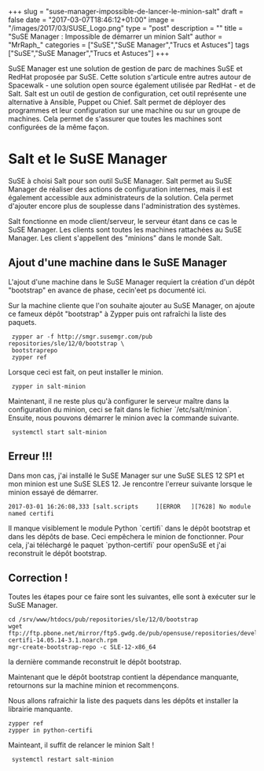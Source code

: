 +++
slug = "suse-manager-impossible-de-lancer-le-minion-salt"
draft = false
date = "2017-03-07T18:46:12+01:00"
image = "/images/2017/03/SUSE_Logo.png"
type = "post"
description = ""
title = "SuSE Manager : Impossible de démarrer un minion Salt"
author = "MrRaph_"
categories = ["SuSE","SuSE Manager","Trucs et Astuces"]
tags ["SuSE","SuSE Manager","Trucs et Astuces"]
+++

SuSE Manager est une solution de gestion de parc de machines SuSE et RedHat proposée par SuSE. Cette solution s'articule entre autres autour de Spacewalk - une solution open source également utilisée par RedHat - et de Salt. Salt est un outil de gestion de configuration, cet outil représente une alternative à Ansible, Puppet ou Chief. Salt permet de déployer des programmes et leur configuration sur une machine ou sur un groupe de machines. Cela permet de s'assurer que toutes les machines sont configurées de la même façon.

# Salt et le SuSE Manager

SuSE à choisi Salt pour son outil SuSE Manager. Salt permet au SuSE Manager de réaliser des actions de configuration internes, mais il est également accessible aux administrateurs de la solution. Cela permet d'ajouter encore plus de souplesse dans l'administration des systèmes.

Salt fonctionne en mode client/serveur, le serveur étant dans ce cas le SuSE Manager. Les clients sont toutes les machines rattachées au SuSE Manager. Les client s'appellent des "minions" dans le monde Salt.

## Ajout d'une machine dans le SuSE Manager 

L'ajout d'une machine dans le SuSE Manager requiert la création d'un dépôt "bootstrap" en avance de phase, cecin'eet ps documenté ici.

Sur la machine cliente que l'on souhaite ajouter au SuSE Manager, on ajoute ce fameux dépôt "bootstrap" à Zypper puis ont rafraîchi la liste des paquets.

     zypper ar -f http://smgr.susemgr.com/pub repositories/sle/12/0/bootstrap \
     bootstraprepo
     zypper ref
     
Lorsque ceci est fait, on peut installer le minion.
    
     zypper in salt-minion
     
Maintenant, il ne reste plus qu'à configurer le serveur maître dans la configuration du minion, 
ceci se fait dans le fichier ˋ/etc/salt/minionˋ. Ensuite, nous pouvons démarrer le minion avec la commande suivante.

     systemctl start salt-minion
     
## Erreur !!!
  
Dans mon cas, j'ai installé le SuSE Manager sur une SuSE SLES 12 SP1 et mon minion est une SuSE SLES 12. Je rencontre l'erreur suivante lorsque le minion essayé de démarrer.
     
    2017-03-01 16:26:08,333 [salt.scripts     ][ERROR   ][7628] No module named certifi 


Il manque visiblement le module Python ˋcertifiˋ dans le dépôt bootstrap et dans les dépôts de base. Ceci empêchera le minion de fonctionner. Pour cela, j'ai téléchargé le paquet ˋpython-certifi` pour openSuSE et j'ai reconstruit le dépôt bootstrap. 

## Correction !


Toutes les étapes pour ce faire sont les suivantes, elle sont à exécuter sur le SuSE Manager.

    cd /srv/www/htdocs/pub/repositories/sle/12/0/bootstrap 
    wget ftp://ftp.pbone.net/mirror/ftp5.gwdg.de/pub/opensuse/repositories/devel:/languages:/python/openSUSE_12.3/noarch/python-certifi-14.05.14-3.1.noarch.rpm
    mgr-create-bootstrap-repo -c SLE-12-x86_64
    
la dernière commande reconstruit le dépôt bootstrap.

Maintenant que le dépôt bootstrap contient la dépendance manquante, retournons sur la machine minion et recommençons.

Nous allons rafraichir la liste des paquets dans les dépôts et installer la librairie manquante.

    zypper ref
    zypper in python-certifi
    
Mainteant, il suffit de relancer le minion Salt !

     systemctl restart salt-minion 




